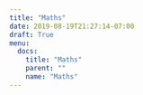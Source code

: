 ```yaml
---
title: "Maths"
date: 2019-08-19T21:27:14-07:00
draft: True
menu:
  docs:
    title: "Maths"
    parent: ""
    name: "Maths"
---
```


